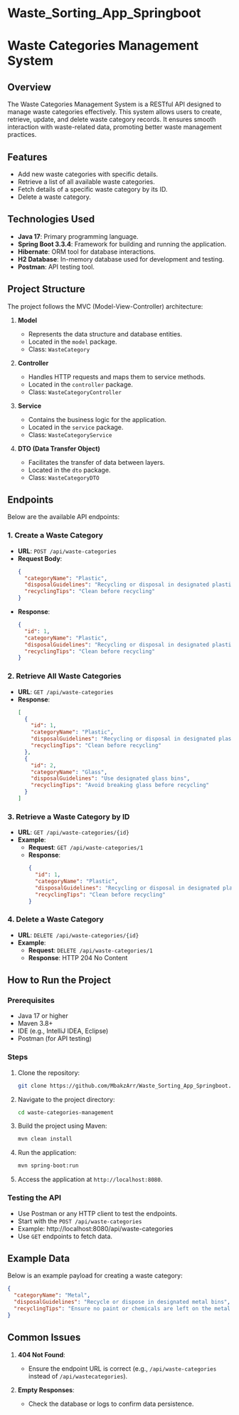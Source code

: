 # Waste_Sorting_App_Springboot

# Waste Categories Management System

## Overview
The Waste Categories Management System is a RESTful API designed to manage waste categories effectively. This system allows users to create, retrieve, update, and delete waste category records. It ensures smooth interaction with waste-related data, promoting better waste management practices.

## Features
- Add new waste categories with specific details.
- Retrieve a list of all available waste categories.
- Fetch details of a specific waste category by its ID.
- Delete a waste category.

## Technologies Used
- **Java 17**: Primary programming language.
- **Spring Boot 3.3.4**: Framework for building and running the application.
- **Hibernate**: ORM tool for database interactions.
- **H2 Database**: In-memory database used for development and testing.
- **Postman**: API testing tool.

## Project Structure
The project follows the MVC (Model-View-Controller) architecture:

1. **Model**
    - Represents the data structure and database entities.
    - Located in the `model` package.
    - Class: `WasteCategory`

2. **Controller**
    - Handles HTTP requests and maps them to service methods.
    - Located in the `controller` package.
    - Class: `WasteCategoryController`

3. **Service**
    - Contains the business logic for the application.
    - Located in the `service` package.
    - Class: `WasteCategoryService`

4. **DTO (Data Transfer Object)**
    - Facilitates the transfer of data between layers.
    - Located in the `dto` package.
    - Class: `WasteCategoryDTO`

## Endpoints
Below are the available API endpoints:

### 1. Create a Waste Category
- **URL**: `POST /api/waste-categories`
- **Request Body**:
  ```json
  {
    "categoryName": "Plastic",
    "disposalGuidelines": "Recycling or disposal in designated plastic bins",
    "recyclingTips": "Clean before recycling"
  }
  ```
- **Response**:
  ```json
  {
    "id": 1,
    "categoryName": "Plastic",
    "disposalGuidelines": "Recycling or disposal in designated plastic bins",
    "recyclingTips": "Clean before recycling"
  }
  ```

### 2. Retrieve All Waste Categories
- **URL**: `GET /api/waste-categories`
- **Response**:
  ```json
  [
    {
      "id": 1,
      "categoryName": "Plastic",
      "disposalGuidelines": "Recycling or disposal in designated plastic bins",
      "recyclingTips": "Clean before recycling"
    },
    {
      "id": 2,
      "categoryName": "Glass",
      "disposalGuidelines": "Use designated glass bins",
      "recyclingTips": "Avoid breaking glass before recycling"
    }
  ]
  ```

### 3. Retrieve a Waste Category by ID
- **URL**: `GET /api/waste-categories/{id}`
- **Example**:
    - **Request**: `GET /api/waste-categories/1`
    - **Response**:
      ```json
      {
        "id": 1,
        "categoryName": "Plastic",
        "disposalGuidelines": "Recycling or disposal in designated plastic bins",
        "recyclingTips": "Clean before recycling"
      }
      ```

### 4. Delete a Waste Category
- **URL**: `DELETE /api/waste-categories/{id}`
- **Example**:
    - **Request**: `DELETE /api/waste-categories/1`
    - **Response**: HTTP 204 No Content

## How to Run the Project
### Prerequisites
- Java 17 or higher
- Maven 3.8+
- IDE (e.g., IntelliJ IDEA, Eclipse)
- Postman (for API testing)

### Steps
1. Clone the repository:
   ```bash
   git clone https://github.com/MbakzArr/Waste_Sorting_App_Springboot.git
   ```
2. Navigate to the project directory:
   ```bash
   cd waste-categories-management
   ```
3. Build the project using Maven:
   ```bash
   mvn clean install
   ```
4. Run the application:
   ```bash
   mvn spring-boot:run
   ```
5. Access the application at `http://localhost:8080`.

### Testing the API
- Use Postman or any HTTP client to test the endpoints.
- Start with the `POST /api/waste-categories`
- Example: http://localhost:8080/api/waste-categories
- Use `GET` endpoints to fetch data.

## Example Data
Below is an example payload for creating a waste category:
```json
{
  "categoryName": "Metal",
  "disposalGuidelines": "Recycle or dispose in designated metal bins",
  "recyclingTips": "Ensure no paint or chemicals are left on the metal before recycling"
}
```

## Common Issues
1. **404 Not Found**:
    - Ensure the endpoint URL is correct (e.g., `/api/waste-categories` instead of `/api/wastecategories`).

2. **Empty Responses**:
    - Check the database or logs to confirm data persistence.

